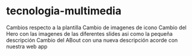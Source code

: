 # tecnologia-multimedia
Cambios respecto a la plantilla
Cambio de imagenes de icono
Cambio del Hero con las imagenes de las diferentes slides asi como la pequeña descripción
Cambio del ABout con una nueva descripción acorde con nuestra web app